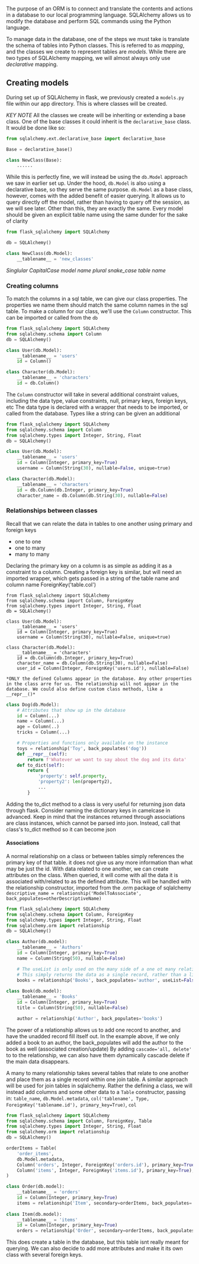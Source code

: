 The purpose of an ORM is to connect and translate the contents and actions in a database to our local programming language. SQLAlchemy allows us to modify the database and perform SQL commands using the Python language.

To manage data in the database, one of the steps we must take is translate the schema of tables into Python classes. This is referred to as *mapping*, and the classes we create to represent tables are *models*. While there are two types of SQLAlchemy mapping, we will almost always only use *declarative* mapping.

## Creating models
During set up of SQLAlchemy in flask, we previously created a `models.py` file within our app directory. This is where classes will be created.

*KEY NOTE*
All the classes we create will be inheriting or extending a base class.
One of the base classes it could inherit is the `declarative_base` class. It would be done like so:
```py
from sqlalchemy.ext.declarative_base import declarative_base

Base = declarative_base()

class NewClass(Base):
	......
```
While this is perfectly fine, we will instead be using the `db.Model` approach we saw in earlier set up. Under the hood, `db.Model` is also using a declarative base, so they serve the same purpose. `db.Model` as a base class, however, comes with the added benefit of easier querying. It allows us to query directly off the model, rather than having to query off the session, as we will see later. 
Other than this, they are exactly the same.
Every model should be given an explicit table name using the same dunder for the sake of clarity
```py
from flask_sqlalchemy import SQLAlchemy

db = SQLAlchemy()

class NewClass(db.Model):
	__tablename__ = 'new_classes'
```
*Singlular CapitalCase model name*
*plural snake_case table name*
### Creating columns
To match the columns in a sql table, we can give our class properties. The properties we name them should match the same column names in the sql table.
To make a column for our class, we'll use the `Column` constructor. This can be imported or called from the `db`
```py
from flask_sqlalchemy import SQLAlchemy
from sqlalchemy.schema import Column
db = SQLAlchemy()

class User(db.Model):
	__tablename__ = 'users'
	id = Column()

class Character(db.Model):
	__tablename__ = 'characters'
	id = db.Column()
```

The `Column` constructor will take in several additional constraint values, including the data type, value constraints, null, primary keys, foreign keys, etc
The data type is declared with a wrapper that needs to be imported, or called from the database. Types like a string can be given an additional
```py
from flask_sqlalchemy import SQLAlchemy
from sqlalchemy.schema import Column
from sqlalchemy.types import Integer, String, Float
db = SQLAlchemy()

class User(db.Model):
	__tablename__ = 'users'
	id = Column(Integer, primary_key=True)
	username = Column(String(30), nullable=False, unique=true)

class Character(db.Model):
	__tablename__ = 'characters'
	id = db.Column(db.Integer, primary_key=True)
	character_name = db.Column(db.String(30), nullable=False)
```

### Relationships between classes
Recall that we can relate the data in tables to one another using primary and foreign keys
- one to one
- one to many
- many to many

Declaring the primary key on a column is as simple as adding it as a constraint to a column.
Creating a foreign key is similar, but will need an imported wrapper, which gets passed in a string of the table name and column name ForeignKey('table.col')
```
from flask_sqlalchemy import SQLAlchemy
from sqlalchemy.schema import Column, ForeignKey
from sqlalchemy.types import Integer, String, Float
db = SQLAlchemy()

class User(db.Model):
	__tablename__ = 'users'
	id = Column(Integer, primary_key=True)
	username = Column(String(30), nullable=False, unique=true)

class Character(db.Model):
	__tablename__ = 'characters'
	id = db.Column(db.Integer, primary_key=True)
	character_name = db.Column(db.String(30), nullable=False)
	user_id = Column(Integer, ForeignKey('users.id'), nullable=False)
```
	*ONLY the defined Columns appear in the database. Any other properties in the class arre for us. The relationship will not appear in the database. We could also define custom class methods, like a __repr__()*
```py
class Dog(db.Model):
	# Attributes that show up in the database
	id = Column(...)
	name = Column(...)
	age = Column(..)
	tricks = Column(...)

	# Properties and functions only available on the instance
	toys = relationship('Toy', back_populates('dog'))
	def __repr__(self):
		return f'Whatever we want to say about the dog and its data'
	def to_dict(self):
		return {
			'property': self.property,
			'property2': len(property2),
			...
		}
```
Adding the to_dict method to a class is very useful for returning json data through flask. Consider naming the dictionary keys in camelcase in advanced.
Keep in mind that the instances returned through associations are class instances, which cannot be parsed into json.
Instead, call that class's to_dict method so it can become json
#### Associations
A normal relationship on a class or between tables simply references the primary key of that table. it does not give us any more information than what may be just the id. 
With data related to one another, we can create attributes on the class. When queried, it will come with all the data it is associated with/related to as the defined attribute.
This will be handled with the relationship constructor, imported from the .orm package of sqlalchemy `descriptive_name = relationship('ModelToAssociate', back_populates=otherDescriptiveName)`
```py
from flask_sqlalchemy import SQLAlchemy
from sqlalchemy.schema import Column, ForeignKey
from sqlalchemy.types import Integer, String, Float
from sqlalchemy.orm import relationship
db = SQLAlchemy()

class Author(db.model):
	__tablename__ = 'Authors'
	id = Column(Integer, primary_key=True)
	name = Column(String(50), nullable=False)

	# The useList is only used on the many side of a one ot many relationship
	# This simply returns the data as a single record, rather than a list
	books = relationship('Books', back_populates='author', useList=False)
	
class Book(db.model):
	__tablename__ = 'Books'
	id = Column(Integer, primary_key=True)
	title = Column(String(50), nullable=False)

	author = relationship('Author', back_populates='books')
```
The power of a relationship allows us to add one record to another, and have the unadded record fill itself out.
In the example above, if we only added a book to an author, the back_populates will add the author to the book as well (associated creation/update)
By adding `cascade='all, delete'` to to the relationship, we can also have them dynamically cascade delete if the main data disappears.

A many to many relationship takes several tables that relate to one another and place them as a single record within one join table. A similar approach will be used for join tables in sqlalchemy.
Rather the defining a class, we will instead add columns and some other data to a `Table` constructor, passing in: `table_name`, `db.Model.metadata`, `col('tablename', Type, ForeignKey('tablename.id'), primary_key=True)`, `col`
```py
from flask_sqlalchemy import SQLAlchemy
from sqlalchemy.schema import Column, ForeignKey, Table
from sqlalchemy.types import Integer, String, Float
from sqlalchemy.orm import relationship
db = SQLAlchemy()

orderItems = Table(
	'order_items',
	db.Model.metadata,
	Column('orders', Integer, ForeignKey('orders.id'), primary_key=True),
	Column('items', Integer, ForeignKey('items.id'), primary_key=True),
)

class Order(db.model):
	__tablename__ = 'orders'
	id = Column(Integer, primary_key=True)
	items = relationship('Item', secondary=orderItems, back_populates='orders', cascade='all, delete')
	
class Item(db.model):
	__tablename__ = 'items'
	id = Column(Integer, primary_key=True)
	orders = relationship('Order', secondary=orderItems, back_populates='items', cascade='all, delete')
```
This does create a table in the database, but this table isnt really meant for querying. We can also decide to add more attributes and make it its own class with several foreign keys.